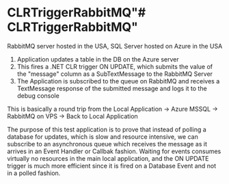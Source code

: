 # CLRTriggerRabbitMQ"# CLRTriggerRabbitMQ" 


RabbitMQ server hosted in the USA, SQL Server hosted on Azure in the USA

1) Application updates a table in the DB on the Azure server
2) This fires a .NET CLR trigger ON UPDATE, which submits the value of the "message" column as a SubTextMessage to the RabbitMQ Server
3) The Application is subscribed to the queue on RabbitMQ and receives a TextMessage response of the submitted message and logs it to the debug console

This is basically a round trip from the Local Application -> Azure MSSQL -> RabbitMQ on VPS -> Back to Local Application

The purpose of this test application is to prove that instead of polling a database for updates, which is slow and resource intensive, we can subscribe to an asynchronous queue which receives the message as it arrives in an Event Handler or Callbak fashion.  Waiting for events consumes virtually no resources in the main local application, and the ON UPDATE trigger is much more efficient since it is fired on a Database Event and not in a polled fashion.
